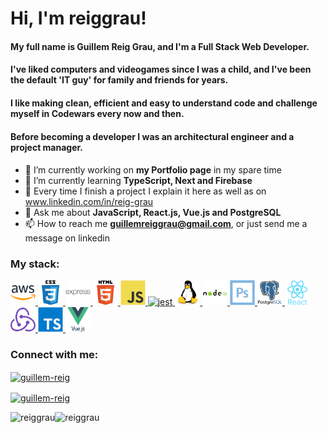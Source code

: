 # Hi, I'm reiggrau!

<h4>My full name is Guillem Reig Grau, and I'm a Full Stack Web Developer.</h4>
<h4>I've liked computers and videogames since I was a child, and I've been the default 'IT guy' for family and friends for years.</h4>
<h4>I like making clean, efficient and easy to understand code and challenge myself in Codewars every now and then.</h4>
<h4>Before becoming a developer I was an architectural engineer and a project manager.</h4>
<h4></h4>

-   🔭 I’m currently working on **my Portfolio page** in my spare time
-   🌱 I’m currently learning **TypeScript, Next and Firebase**
-   📝 Every time I finish a project I explain it here as well as on www.linkedin.com/in/reig-grau
-   💬 Ask me about **JavaScript, React.js, Vue.js and PostgreSQL**
-   📫 How to reach me **guillemreiggrau@gmail.com**, or just send me a message on linkedin
  
<h3>My stack:</h3>
<p align="left"> <a href="https://aws.amazon.com" target="_blank" rel="noreferrer"> <img src="https://raw.githubusercontent.com/devicons/devicon/master/icons/amazonwebservices/amazonwebservices-original-wordmark.svg" alt="aws" width="40" height="40"/> </a> <a href="https://www.w3schools.com/css/" target="_blank" rel="noreferrer"> <img src="https://raw.githubusercontent.com/devicons/devicon/master/icons/css3/css3-original-wordmark.svg" alt="css3" width="40" height="40"/> </a> <a href="https://expressjs.com" target="_blank" rel="noreferrer"> <img src="https://raw.githubusercontent.com/devicons/devicon/master/icons/express/express-original-wordmark.svg" alt="express" width="40" height="40"/> </a> <a href="https://www.w3.org/html/" target="_blank" rel="noreferrer"> <img src="https://raw.githubusercontent.com/devicons/devicon/master/icons/html5/html5-original-wordmark.svg" alt="html5" width="40" height="40"/> </a> <a href="https://developer.mozilla.org/en-US/docs/Web/JavaScript" target="_blank" rel="noreferrer"> <img src="https://raw.githubusercontent.com/devicons/devicon/master/icons/javascript/javascript-original.svg" alt="javascript" width="40" height="40"/> </a> <a href="https://jestjs.io" target="_blank" rel="noreferrer"> <img src="https://www.vectorlogo.zone/logos/jestjsio/jestjsio-icon.svg" alt="jest" width="40" height="40"/> </a> <a href="https://www.linux.org/" target="_blank" rel="noreferrer"> <img src="https://raw.githubusercontent.com/devicons/devicon/master/icons/linux/linux-original.svg" alt="linux" width="40" height="40"/> </a> <a href="https://nodejs.org" target="_blank" rel="noreferrer"> <img src="https://raw.githubusercontent.com/devicons/devicon/master/icons/nodejs/nodejs-original-wordmark.svg" alt="nodejs" width="40" height="40"/> </a> <a href="https://www.photoshop.com/en" target="_blank" rel="noreferrer"> <img src="https://raw.githubusercontent.com/devicons/devicon/master/icons/photoshop/photoshop-line.svg" alt="photoshop" width="40" height="40"/> </a> <a href="https://www.postgresql.org" target="_blank" rel="noreferrer"> <img src="https://raw.githubusercontent.com/devicons/devicon/master/icons/postgresql/postgresql-original-wordmark.svg" alt="postgresql" width="40" height="40"/> </a> <a href="https://reactjs.org/" target="_blank" rel="noreferrer"> <img src="https://raw.githubusercontent.com/devicons/devicon/master/icons/react/react-original-wordmark.svg" alt="react" width="40" height="40"/> </a> <a href="https://redux.js.org" target="_blank" rel="noreferrer"> <img src="https://raw.githubusercontent.com/devicons/devicon/master/icons/redux/redux-original.svg" alt="redux" width="40" height="40"/> </a> <a href="https://www.typescriptlang.org/" target="_blank" rel="noreferrer"> <img src="https://raw.githubusercontent.com/devicons/devicon/master/icons/typescript/typescript-original.svg" alt="typescript" width="40" height="40"/> </a> <a href="https://vuejs.org/" target="_blank" rel="noreferrer"> <img src="https://raw.githubusercontent.com/devicons/devicon/master/icons/vuejs/vuejs-original-wordmark.svg" alt="vuejs" width="40" height="40"/> </a> </p>

<h3>Connect with me:</h3>
<p align="left">
<a href="https://www.linkedin.com/in/reig-grau" target="blank"><img align="center" src="https://raw.githubusercontent.com/rahuldkjain/github-profile-readme-generator/master/src/images/icons/Social/linked-in-alt.svg" alt="guillem-reig" height="30" width="40" /></a>
<p></p>
<a href="https://www.codewars.com/users/guillemreig" target="blank"><img align="center" src="https://user-images.githubusercontent.com/85371429/217860756-2055b324-dd73-4f4a-97d2-f479c1be9c36.svg" alt="guillem-reig" height="40" width="40" /></a>
</p>

  
<p><img align="left" src="https://github-readme-streak-stats.herokuapp.com/?user=reiggrau&" alt="reiggrau" /></p>
<p><img align="left" src="https://github-readme-stats.vercel.app/api/top-langs/?username=anuraghazra&layout=compact" alt="reiggrau" /></p>






